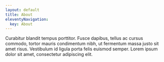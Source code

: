 ```yaml
---
layout: default
title: About
eleventyNavigation:
  key: About
---
```


Curabitur blandit tempus porttitor. Fusce dapibus, tellus ac cursus commodo, tortor mauris condimentum nibh, ut fermentum massa justo sit amet risus. Vestibulum id ligula porta felis euismod semper. Lorem ipsum dolor sit amet, consectetur adipiscing elit.
